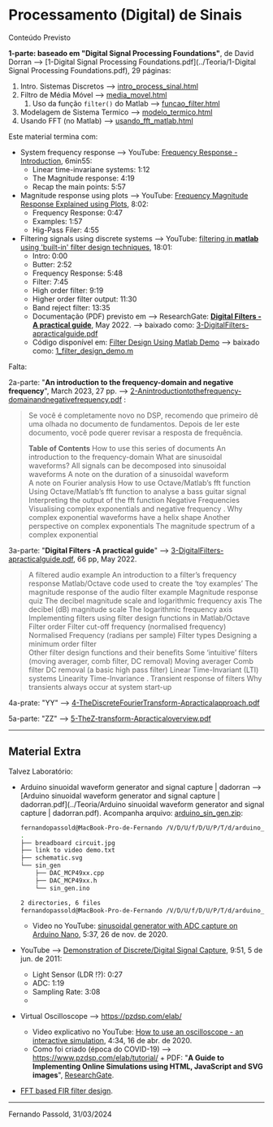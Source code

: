 # Processamento (Digital) de Sinais

Conteúdo Previsto

**1-parte: baseado em "Digital Signal Processing Foundations"**, de David Dorran -->  [1-Digital Signal Processing Foundations.pdf](../Teoria/1-Digital Signal Processing Foundations.pdf), 29 páginas:

1. Intro. Sistemas Discretos -->  [intro_process_sinal.html](intro_process_sinal.html) 
2. Filtro de Média Móvel -->  [media_movel.html](media_movel.html) 
   1. Uso da função `filter()` do Matlab -->  [funcao_filter.html](funcao_filter.html) 
3. Modelagem de Sistema Termico -->  [modelo_termico.html](modelo_termico.html) 
4. Usando FFT (no Matlab) -->  [usando_fft_matlab.html](usando_fft_matlab.html) 



Este material termina com:

* System frequency response --> YouTube: [Frequency Response - Introduction](https://www.youtube.com/watch?v=IhfAA9hZJLM), 6min55:
  * Linear time-invariane systems: 1:12
  * The Magnitude response: 4:19
  * Recap the main points: 5:57
* Magnitude response using plots -->  YouTube: [Frequency Magnitude Response Explained using Plots](https://www.youtube.com/watch?v=YjvEfmjU7GA), 8:02:
  * Frequency Response: 0:47
  * Examples: 1:57
  * Hig-Pass Filer: 4:55
* Filtering signals using discrete systems --> YouTube: [filtering in **matlab** using 'built-in' filter design techniques](https://www.youtube.com/watch?v=vfH5r4cKukg), 18:01:
  * Intro: 0:00
  * Butter: 2:52
  * Frequency Response: 5:48
  * Filter: 7:45
  * High order filter: 9:19
  * Higher order filter output: 11:30
  * Band reject filter: 13:35
  * Documentação (PDF) previsto em --> ResearchGate: [**Digital Filters -A practical guide**](https://www.researchgate.net/publication/360964002_Digital_Filters_-A_practical_guide?channel=doi&linkId=6295f1eb6886635d5cb15d01&showFulltext=true), May 2022. --> baixado como:  [3-DigitalFilters-apracticalguide.pdf](../Teoria/3-DigitalFilters-apracticalguide.pdf) 
  * Código disponível em: [Filter Design Using Matlab Demo](https://dadorran.wordpress.com/2013/10/18/filter-design-using-matlab-demo/) --> baixado como:  [1_filter_design_demo.m](../Teoria/ddorran_codes/1_filter_design_demo.m) 



Falta:

2a-parte: "**An introduction to the frequency-domain and negative frequency**", March 2023, 27 pp.  -->  [2-Anintroductiontothefrequency-domainandnegativefrequency.pdf](../Teoria/2-Anintroductiontothefrequency-domainandnegativefrequency.pdf) :

>  Se você é completamente novo no DSP, recomendo que primeiro dê uma olhada no documento de fundamentos. Depois de ler este documento, você pode querer revisar a resposta de frequência.
>
> **Table of Contents**
> How to use this series of documents 
> An introduction to the frequency-domain 
> 	What are sinusoidal waveforms? 
> 	All signals can be decomposed into sinusoidal waveforms 
> 	A note on the duration of a sinusoidal waveform 	
> 	A note on Fourier analysis
> How to use Octave/Matlab’s fft function 
> 	Using Octave/Matlab’s fft function to analyse a bass guitar signal
> 	Interpreting the output of the fft function 
> Negative Frequencies  
> 	Visualising complex exponentials and negative frequency . 
> 	Why complex exponential waveforms have a helix shape 
> 	Another perspective on complex exponentials
> 	The magnitude spectrum of a complex exponential 



3a-parte: "**Digital Filters -A practical guide**" -->  [3-DigitalFilters-apracticalguide.pdf](../Teoria/3-DigitalFilters-apracticalguide.pdf), 66 pp, May 2022.

> A filtered audio example
> An introduction to a filter’s frequency response
> 	Matlab/Octave code used to create the ‘toy examples’
> 	The magnitude response of the audio filter example 
> 	Magnitude response quiz 
> The decibel magnitude scale and logarithmic frequency axis 
> 	The decibel (dB) magnitude scale
> 	The logarithmic frequency axis  
> Implementing filters using filter design functions in Matlab/Octave 
> 	Filter order 
> 	Filter cut-off frequency (normalised frequency) 
> 		Normalised Frequency (radians per sample) 
> 	Filter types 
> 	Designing a minimum order filter  
> 	Other filter design functions and their benefits
> Some ‘intuitive’ filters (moving averager, comb filter, DC removal)
> 	Moving averager 
> 	Comb filter 
> 	DC removal (a basic high pass filter)
> Linear Time-Invariant (LTI) systems
> 	Linearity 
> 	Time-Invariance .
> Transient response of filters 
> 	Why transients always occur at system start-up 



4a-prate: "YY" -->  [4-TheDiscreteFourierTransform-Apracticalapproach.pdf](../Teoria/4-TheDiscreteFourierTransform-Apracticalapproach.pdf) 



5a-parte: "ZZ" -->  [5-TheZ-transform-Apracticaloverview.pdf](../Teoria/5-TheZ-transform-Apracticaloverview.pdf) 



---

## Material Extra

Talvez Laboratório:

* Arduino sinuoidal waveform generator and signal capture | dadorran -->  [Arduino sinuoidal waveform generator and signal capture | dadorran.pdf](../Teoria/Arduino sinuoidal waveform generator and signal capture | dadorran.pdf). Acompanha arquivo:  [arduino_sin_gen.zip](../Teoria/ddorran_codes/arduino_sin_gen.zip):

  ```bash
  fernandopassold@MacBook-Pro-de-Fernando /V/D/U/f/D/U/P/T/d/arduino_sin_gen> tree
  .
  ├── breadboard circuit.jpg
  ├── link to video demo.txt
  ├── schematic.svg
  └── sin_gen
      ├── DAC_MCP49xx.cpp
      ├── DAC_MCP49xx.h
      └── sin_gen.ino
  
  2 directories, 6 files
  fernandopassold@MacBook-Pro-de-Fernando /V/D/U/f/D/U/P/T/d/arduino_sin_gen> 
  ```

  *  Video no YouTube: [sinusoidal generator with ADC capture on Arduino Nano](https://www.youtube.com/watch?v=_31sQn1Cg9g), 5:37,  26 de nov. de 2020.

* YouTube --> [Demonstration of Discrete/Digital Signal Capture](https://www.youtube.com/watch?v=ArEFvrF-sPU), 9:51, 5 de jun. de 2011:

  * Light Sensor (LDR !?): 0:27
  * ADC: 1:19
  * Sampling Rate: 3:08
  * 

* Virtual Oscilloscope --> https://pzdsp.com/elab/

  * Video explicativo no YouTube: [How to use an oscilloscope - an interactive simulation](https://www.youtube.com/watch?v=-LcKO7f-sEk), 4:34, 16 de abr. de 2020.
  * Como foi criado (época do COVID-19) --> https://www.pzdsp.com/elab/tutorial/ + PDF: "**A Guide to Implementing Online Simulations using HTML, JavaScript and SVG images**", [ResearchGate](https://www.researchgate.net/publication/350459302_A_Guide_to_Implementing_Online_Simulations_using_HTML_JavaScript_and_SVG_images?channel=doi&linkId=6061b07f299bf17367780704&showFulltext=true).

* [FFT based FIR filter design](https://dadorran.wordpress.com/2019/07/19/372/).



---

Fernando Passold, 31/03/2024

